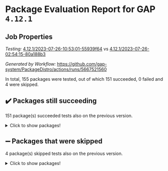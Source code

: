 # Package Evaluation Report for GAP `4.12.1`

## Job Properties

*Testing:* [4.12.1/2023-07-26-10:53:01-55939f64](https://github.com/gap-system/PackageDistro/blob/data/reports/4.12.1/2023-07-26-10:53:01-55939f64) vs [4.12.1/2023-07-26-02:54:15-80a188b3](https://github.com/gap-system/PackageDistro/blob/data/reports/4.12.1/2023-07-26-02:54:15-80a188b3)

*Generated by Workflow:* https://github.com/gap-system/PackageDistro/actions/runs/5667521560

In total, 155 packages were tested, out of which 151 succeeded, 0 failed and 4 were skipped.

## :heavy_check_mark: Packages still succeeding

151 package(s) succeeded tests also on the previous version.
<details><summary>Click to show packages!</summary>

- 4ti2interface 2023.02-04 [(success)](https://github.com/gap-system/PackageDistro/actions/runs/5667521560/job/15356885248)
- ace 5.6.2 [(success)](https://github.com/gap-system/PackageDistro/actions/runs/5667521560/job/15356885470)
- aclib 1.3.2 [(success)](https://github.com/gap-system/PackageDistro/actions/runs/5667521560/job/15356885647)
- agt 0.3.1 [(success)](https://github.com/gap-system/PackageDistro/actions/runs/5667521560/job/15356885838)
- alnuth 3.2.1 [(success)](https://github.com/gap-system/PackageDistro/actions/runs/5667521560/job/15356886047)
- anupq 3.3.0 [(success)](https://github.com/gap-system/PackageDistro/actions/runs/5667521560/job/15356886263)
- atlasrep 2.1.6 [(success)](https://github.com/gap-system/PackageDistro/actions/runs/5667521560/job/15356886480)
- autodoc 2023.06.19 [(success)](https://github.com/gap-system/PackageDistro/actions/runs/5667521560/job/15356886666)
- automata 1.15 [(success)](https://github.com/gap-system/PackageDistro/actions/runs/5667521560/job/15356886906)
- automgrp 1.3.2 [(success)](https://github.com/gap-system/PackageDistro/actions/runs/5667521560/job/15356887129)
- autpgrp 1.11 [(success)](https://github.com/gap-system/PackageDistro/actions/runs/5667521560/job/15356887315)
- cap 2023.07-06 [(success)](https://github.com/gap-system/PackageDistro/actions/runs/5667521560/job/15356887539)
- caratinterface 2.3.5 [(success)](https://github.com/gap-system/PackageDistro/actions/runs/5667521560/job/15356887700)
- cddinterface 2022.11.01 [(success)](https://github.com/gap-system/PackageDistro/actions/runs/5667521560/job/15356887873)
- circle 1.6.6 [(success)](https://github.com/gap-system/PackageDistro/actions/runs/5667521560/job/15356888027)
- classicpres 1.22 [(success)](https://github.com/gap-system/PackageDistro/actions/runs/5667521560/job/15356888200)
- cohomolo 1.6.11 [(success)](https://github.com/gap-system/PackageDistro/actions/runs/5667521560/job/15356888363)
- congruence 1.2.5 [(success)](https://github.com/gap-system/PackageDistro/actions/runs/5667521560/job/15356888503)
- corelg 1.56 [(success)](https://github.com/gap-system/PackageDistro/actions/runs/5667521560/job/15356888665)
- crime 1.6 [(success)](https://github.com/gap-system/PackageDistro/actions/runs/5667521560/job/15356888813)
- crisp 1.4.6 [(success)](https://github.com/gap-system/PackageDistro/actions/runs/5667521560/job/15356888972)
- crypting 0.10.4 [(success)](https://github.com/gap-system/PackageDistro/actions/runs/5667521560/job/15356889149)
- cryst 4.1.26 [(success)](https://github.com/gap-system/PackageDistro/actions/runs/5667521560/job/15356889312)
- crystcat 1.1.10 [(success)](https://github.com/gap-system/PackageDistro/actions/runs/5667521560/job/15356889491)
- ctbllib 1.3.6 [(success)](https://github.com/gap-system/PackageDistro/actions/runs/5667521560/job/15356889669)
- cubefree 1.19 [(success)](https://github.com/gap-system/PackageDistro/actions/runs/5667521560/job/15356889828)
- curlinterface 2.3.2 [(success)](https://github.com/gap-system/PackageDistro/actions/runs/5667521560/job/15356889976)
- cvec 2.8.1 [(success)](https://github.com/gap-system/PackageDistro/actions/runs/5667521560/job/15356890159)
- datastructures 0.3.0 [(success)](https://github.com/gap-system/PackageDistro/actions/runs/5667521560/job/15356890322)
- deepthought 1.0.6 [(success)](https://github.com/gap-system/PackageDistro/actions/runs/5667521560/job/15356890480)
- design 1.8 [(success)](https://github.com/gap-system/PackageDistro/actions/runs/5667521560/job/15356890624)
- difsets 2.3.1 [(success)](https://github.com/gap-system/PackageDistro/actions/runs/5667521560/job/15356890773)
- digraphs 1.6.2 [(success)](https://github.com/gap-system/PackageDistro/actions/runs/5667521560/job/15356890967)
- edim 1.3.7 [(success)](https://github.com/gap-system/PackageDistro/actions/runs/5667521560/job/15356891115)
- example 4.3.4 [(success)](https://github.com/gap-system/PackageDistro/actions/runs/5667521560/job/15356891273)
- examplesforhomalg 2023.07-01 [(success)](https://github.com/gap-system/PackageDistro/actions/runs/5667521560/job/15356891430)
- factint 1.6.3 [(success)](https://github.com/gap-system/PackageDistro/actions/runs/5667521560/job/15356891572)
- ferret 1.0.9 [(success)](https://github.com/gap-system/PackageDistro/actions/runs/5667521560/job/15356891750)
- fga 1.5.0 [(success)](https://github.com/gap-system/PackageDistro/actions/runs/5667521560/job/15356891908)
- fining 1.5.5 [(success)](https://github.com/gap-system/PackageDistro/actions/runs/5667521560/job/15356892073)
- float 1.0.3 [(success)](https://github.com/gap-system/PackageDistro/actions/runs/5667521560/job/15356892235)
- format 1.4.3 [(success)](https://github.com/gap-system/PackageDistro/actions/runs/5667521560/job/15356892420)
- forms 1.2.9 [(success)](https://github.com/gap-system/PackageDistro/actions/runs/5667521560/job/15356892600)
- fplsa 1.2.6 [(success)](https://github.com/gap-system/PackageDistro/actions/runs/5667521560/job/15356892770)
- fr 2.4.12 [(success)](https://github.com/gap-system/PackageDistro/actions/runs/5667521560/job/15356892917)
- francy 2.0.3 [(success)](https://github.com/gap-system/PackageDistro/actions/runs/5667521560/job/15356893060)
- fwtree 1.3 [(success)](https://github.com/gap-system/PackageDistro/actions/runs/5667521560/job/15356893216)
- gapdoc 1.6.6 [(success)](https://github.com/gap-system/PackageDistro/actions/runs/5667521560/job/15356893373)
- gauss 2023.02-04 [(success)](https://github.com/gap-system/PackageDistro/actions/runs/5667521560/job/15356893561)
- gaussforhomalg 2023.02-04 [(success)](https://github.com/gap-system/PackageDistro/actions/runs/5667521560/job/15356893733)
- gbnp 1.0.5 [(success)](https://github.com/gap-system/PackageDistro/actions/runs/5667521560/job/15356893877)
- generalizedmorphismsforcap 2023.03-01 [(success)](https://github.com/gap-system/PackageDistro/actions/runs/5667521560/job/15356894064)
- genss 1.6.8 [(success)](https://github.com/gap-system/PackageDistro/actions/runs/5667521560/job/15356894226)
- gradedmodules 2023.02-04 [(success)](https://github.com/gap-system/PackageDistro/actions/runs/5667521560/job/15356894361)
- gradedringforhomalg 2023.02-04 [(success)](https://github.com/gap-system/PackageDistro/actions/runs/5667521560/job/15356894514)
- grape 4.9.0 [(success)](https://github.com/gap-system/PackageDistro/actions/runs/5667521560/job/15356894676)
- groupoids 1.73 [(success)](https://github.com/gap-system/PackageDistro/actions/runs/5667521560/job/15356894854)
- grpconst 2.6.4 [(success)](https://github.com/gap-system/PackageDistro/actions/runs/5667521560/job/15356895111)
- guarana 0.96.3 [(success)](https://github.com/gap-system/PackageDistro/actions/runs/5667521560/job/15356895456)
- guava 3.18 [(success)](https://github.com/gap-system/PackageDistro/actions/runs/5667521560/job/15356895606)
- hap 1.56 [(success)](https://github.com/gap-system/PackageDistro/actions/runs/5667521560/job/15356895770)
- hapcryst 0.1.15 [(success)](https://github.com/gap-system/PackageDistro/actions/runs/5667521560/job/15356895955)
- hecke 1.5.3 [(success)](https://github.com/gap-system/PackageDistro/actions/runs/5667521560/job/15356896159)
- help 3.5 [(success)](https://github.com/gap-system/PackageDistro/actions/runs/5667521560/job/15356896312)
- homalg 2023.02-05 [(success)](https://github.com/gap-system/PackageDistro/actions/runs/5667521560/job/15356896472)
- homalgtocas 2023.02-04 [(success)](https://github.com/gap-system/PackageDistro/actions/runs/5667521560/job/15356896647)
- idrel 2.45 [(success)](https://github.com/gap-system/PackageDistro/actions/runs/5667521560/job/15356896830)
- images 1.3.1 [(success)](https://github.com/gap-system/PackageDistro/actions/runs/5667521560/job/15356897022)
- intpic 0.3.0 [(success)](https://github.com/gap-system/PackageDistro/actions/runs/5667521560/job/15356897240)
- io 4.8.1 [(success)](https://github.com/gap-system/PackageDistro/actions/runs/5667521560/job/15356897490)
- io_forhomalg 2023.02-04 [(success)](https://github.com/gap-system/PackageDistro/actions/runs/5667521560/job/15356897647)
- irredsol 1.4.4 [(success)](https://github.com/gap-system/PackageDistro/actions/runs/5667521560/job/15356897836)
- json 2.1.1 [(success)](https://github.com/gap-system/PackageDistro/actions/runs/5667521560/job/15356898002)
- jupyterkernel 1.5.0 [(success)](https://github.com/gap-system/PackageDistro/actions/runs/5667521560/job/15356898204)
- jupyterviz 1.5.6 [(success)](https://github.com/gap-system/PackageDistro/actions/runs/5667521560/job/15356898400)
- kan 1.35 [(success)](https://github.com/gap-system/PackageDistro/actions/runs/5667521560/job/15356898641)
- kbmag 1.5.11 [(success)](https://github.com/gap-system/PackageDistro/actions/runs/5667521560/job/15356898845)
- laguna 3.9.6 [(success)](https://github.com/gap-system/PackageDistro/actions/runs/5667521560/job/15356899093)
- liealgdb 2.2.1 [(success)](https://github.com/gap-system/PackageDistro/actions/runs/5667521560/job/15356899325)
- liepring 2.8 [(success)](https://github.com/gap-system/PackageDistro/actions/runs/5667521560/job/15356899533)
- liering 2.4.2 [(success)](https://github.com/gap-system/PackageDistro/actions/runs/5667521560/job/15356899730)
- linearalgebraforcap 2023.06-02 [(success)](https://github.com/gap-system/PackageDistro/actions/runs/5667521560/job/15356899968)
- localizeringforhomalg 2023.02-04 [(success)](https://github.com/gap-system/PackageDistro/actions/runs/5667521560/job/15356900167)
- loops 3.4.3 [(success)](https://github.com/gap-system/PackageDistro/actions/runs/5667521560/job/15356900376)
- lpres 1.0.3 [(success)](https://github.com/gap-system/PackageDistro/actions/runs/5667521560/job/15356900586)
- majoranaalgebras 1.5.1 [(success)](https://github.com/gap-system/PackageDistro/actions/runs/5667521560/job/15356900771)
- mapclass 1.4.6 [(success)](https://github.com/gap-system/PackageDistro/actions/runs/5667521560/job/15356900960)
- matgrp 0.70 [(success)](https://github.com/gap-system/PackageDistro/actions/runs/5667521560/job/15356901167)
- matricesforhomalg 2023.02-04 [(success)](https://github.com/gap-system/PackageDistro/actions/runs/5667521560/job/15356901339)
- modisom 2.5.4 [(success)](https://github.com/gap-system/PackageDistro/actions/runs/5667521560/job/15356901529)
- modulepresentationsforcap 2023.06-02 [(success)](https://github.com/gap-system/PackageDistro/actions/runs/5667521560/job/15356901687)
- modules 2023.02-04 [(success)](https://github.com/gap-system/PackageDistro/actions/runs/5667521560/job/15356901882)
- monoidalcategories 2023.05-03 [(success)](https://github.com/gap-system/PackageDistro/actions/runs/5667521560/job/15356902087)
- nconvex 2022.09-01 [(success)](https://github.com/gap-system/PackageDistro/actions/runs/5667521560/job/15356902270)
- nilmat 1.4.2 [(success)](https://github.com/gap-system/PackageDistro/actions/runs/5667521560/job/15356902472)
- nock 1.5 [(success)](https://github.com/gap-system/PackageDistro/actions/runs/5667521560/job/15356902690)
- normalizinterface 1.3.6 [(success)](https://github.com/gap-system/PackageDistro/actions/runs/5667521560/job/15356902880)
- nq 2.5.10 [(success)](https://github.com/gap-system/PackageDistro/actions/runs/5667521560/job/15356903102)
- numericalsgps 1.3.1 [(success)](https://github.com/gap-system/PackageDistro/actions/runs/5667521560/job/15356903258)
- openmath 11.5.3 [(success)](https://github.com/gap-system/PackageDistro/actions/runs/5667521560/job/15356903432)
- orb 4.9.0 [(success)](https://github.com/gap-system/PackageDistro/actions/runs/5667521560/job/15356903658)
- packagemanager 1.4.1 [(success)](https://github.com/gap-system/PackageDistro/actions/runs/5667521560/job/15356903916)
- patternclass 2.4.3 [(success)](https://github.com/gap-system/PackageDistro/actions/runs/5667521560/job/15356904110)
- permut 2.0.4 [(success)](https://github.com/gap-system/PackageDistro/actions/runs/5667521560/job/15356904293)
- polenta 1.3.10 [(success)](https://github.com/gap-system/PackageDistro/actions/runs/5667521560/job/15356904524)
- polymaking 0.8.6 [(success)](https://github.com/gap-system/PackageDistro/actions/runs/5667521560/job/15356904728)
- primgrp 3.4.4 [(success)](https://github.com/gap-system/PackageDistro/actions/runs/5667521560/job/15356904918)
- profiling 2.5.4 [(success)](https://github.com/gap-system/PackageDistro/actions/runs/5667521560/job/15356905116)
- qpa 1.34 [(success)](https://github.com/gap-system/PackageDistro/actions/runs/5667521560/job/15356905308)
- quagroup 1.8.3 [(success)](https://github.com/gap-system/PackageDistro/actions/runs/5667521560/job/15356905580)
- radiroot 2.9 [(success)](https://github.com/gap-system/PackageDistro/actions/runs/5667521560/job/15356905806)
- rcwa 4.7.1 [(success)](https://github.com/gap-system/PackageDistro/actions/runs/5667521560/job/15356906033)
- rds 1.8 [(success)](https://github.com/gap-system/PackageDistro/actions/runs/5667521560/job/15356906238)
- recog 1.4.2 [(success)](https://github.com/gap-system/PackageDistro/actions/runs/5667521560/job/15356906422)
- repndecomp 1.3.0 [(success)](https://github.com/gap-system/PackageDistro/actions/runs/5667521560/job/15356906813)
- repsn 3.1.1 [(success)](https://github.com/gap-system/PackageDistro/actions/runs/5667521560/job/15356907057)
- resclasses 4.7.3 [(success)](https://github.com/gap-system/PackageDistro/actions/runs/5667521560/job/15356907322)
- ringsforhomalg 2023.02-05 [(success)](https://github.com/gap-system/PackageDistro/actions/runs/5667521560/job/15356907499)
- sco 2023.02-04 [(success)](https://github.com/gap-system/PackageDistro/actions/runs/5667521560/job/15356907632)
- scscp 2.4.1 [(success)](https://github.com/gap-system/PackageDistro/actions/runs/5667521560/job/15356907794)
- semigroups 5.2.1 [(success)](https://github.com/gap-system/PackageDistro/actions/runs/5667521560/job/15356907973)
- sglppow 2.3 [(success)](https://github.com/gap-system/PackageDistro/actions/runs/5667521560/job/15356908202)
- sgpviz 0.999.5 [(success)](https://github.com/gap-system/PackageDistro/actions/runs/5667521560/job/15356908412)
- simpcomp 2.1.14 [(success)](https://github.com/gap-system/PackageDistro/actions/runs/5667521560/job/15356908599)
- singular 2023.02.09 [(success)](https://github.com/gap-system/PackageDistro/actions/runs/5667521560/job/15356908800)
- sl2reps 1.1 [(success)](https://github.com/gap-system/PackageDistro/actions/runs/5667521560/job/15356909033)
- sla 1.5.3 [(success)](https://github.com/gap-system/PackageDistro/actions/runs/5667521560/job/15356909228)
- smallgrp 1.5.3 [(success)](https://github.com/gap-system/PackageDistro/actions/runs/5667521560/job/15356909406)
- smallsemi 0.6.13 [(success)](https://github.com/gap-system/PackageDistro/actions/runs/5667521560/job/15356909615)
- sonata 2.9.6 [(success)](https://github.com/gap-system/PackageDistro/actions/runs/5667521560/job/15356909892)
- sophus 1.27 [(success)](https://github.com/gap-system/PackageDistro/actions/runs/5667521560/job/15356910087)
- spinsym 1.5.2 [(success)](https://github.com/gap-system/PackageDistro/actions/runs/5667521560/job/15356910271)
- standardff 0.9.4 [(success)](https://github.com/gap-system/PackageDistro/actions/runs/5667521560/job/15356910472)
- symbcompcc 1.3.2 [(success)](https://github.com/gap-system/PackageDistro/actions/runs/5667521560/job/15356910660)
- thelma 1.3 [(success)](https://github.com/gap-system/PackageDistro/actions/runs/5667521560/job/15356910882)
- tomlib 1.2.9 [(success)](https://github.com/gap-system/PackageDistro/actions/runs/5667521560/job/15356911062)
- toolsforhomalg 2023.07-01 [(success)](https://github.com/gap-system/PackageDistro/actions/runs/5667521560/job/15356911260)
- toric 1.9.5 [(success)](https://github.com/gap-system/PackageDistro/actions/runs/5667521560/job/15356911448)
- toricvarieties 2022.07.13 [(success)](https://github.com/gap-system/PackageDistro/actions/runs/5667521560/job/15356911616)
- transgrp 3.6.4 [(success)](https://github.com/gap-system/PackageDistro/actions/runs/5667521560/job/15356911805)
- ugaly 4.1.3 [(success)](https://github.com/gap-system/PackageDistro/actions/runs/5667521560/job/15356911975)
- unipot 1.5 [(success)](https://github.com/gap-system/PackageDistro/actions/runs/5667521560/job/15356912172)
- unitlib 4.2.0 [(success)](https://github.com/gap-system/PackageDistro/actions/runs/5667521560/job/15356912339)
- utils 0.82 [(success)](https://github.com/gap-system/PackageDistro/actions/runs/5667521560/job/15356912506)
- uuid 0.7 [(success)](https://github.com/gap-system/PackageDistro/actions/runs/5667521560/job/15356912686)
- walrus 0.9991 [(success)](https://github.com/gap-system/PackageDistro/actions/runs/5667521560/job/15356912856)
- wedderga 4.10.4 [(success)](https://github.com/gap-system/PackageDistro/actions/runs/5667521560/job/15356912999)
- xmod 2.91 [(success)](https://github.com/gap-system/PackageDistro/actions/runs/5667521560/job/15356913155)
- xmodalg 1.23 [(success)](https://github.com/gap-system/PackageDistro/actions/runs/5667521560/job/15356913329)
- yangbaxter 0.10.3 [(success)](https://github.com/gap-system/PackageDistro/actions/runs/5667521560/job/15356913557)
- zeromqinterface 0.14 [(success)](https://github.com/gap-system/PackageDistro/actions/runs/5667521560/job/15356913713)
</details>

## :heavy_minus_sign: Packages that were skipped

4 package(s) skipped tests also on the previous version.
<details><summary>Click to show packages!</summary>

- browse 1.8.21 [(skipped)](https://github.com/gap-system/PackageDistro/actions/runs/5667521560/job/15356418386)
- itc 1.5.1 [(skipped)](https://github.com/gap-system/PackageDistro/actions/runs/5667521560/job/15356418386)
- polycyclic 2.16 [(skipped)](https://github.com/gap-system/PackageDistro/actions/runs/5667521560/job/15356418386)
- xgap 4.31 [(skipped)](https://github.com/gap-system/PackageDistro/actions/runs/5667521560/job/15356418386)
</details>

